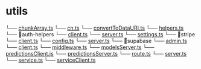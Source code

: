 # utils

└── [chunkArray.ts](https://github.com/biggeye/scilive-b/blob/main/utils/chunkArray.ts)
└── [cn.ts](https://github.com/biggeye/scilive-b/blob/main/utils/cn.ts)
└── [convertToDataURI.ts](https://github.com/biggeye/scilive-b/blob/main/utils/convertToDataURI.ts)
└── [helpers.ts](https://github.com/biggeye/scilive-b/blob/main/utils/helpers.ts)
└── 📁auth-helpers
    └── [client.ts](https://github.com/biggeye/scilive-b/blob/main/utils/auth-helpers/client.ts)
    └── [server.ts](https://github.com/biggeye/scilive-b/blob/main/utils/auth-helpers/server.ts)
    └── [settings.ts](https://github.com/biggeye/scilive-b/blob/main/utils/auth-helpers/settings.ts)
└── 📁stripe
    └── [client.ts](https://github.com/biggeye/scilive-b/blob/main/utils/stripe/client.ts)
    └── [config.ts](https://github.com/biggeye/scilive-b/blob/main/utils/stripe/config.ts)
    └── [server.ts](https://github.com/biggeye/scilive-b/blob/main/utils/stripe/server.ts)
└── 📁supabase
    └── [admin.ts](https://github.com/biggeye/scilive-b/blob/main/utils/supabase/admin.ts)
    └── [client.ts](https://github.com/biggeye/scilive-b/blob/main/utils/supabase/client.ts)
    └── [middleware.ts](https://github.com/biggeye/scilive-b/blob/main/utils/supabase/middleware.ts)
    └── [modelsServer.ts](https://github.com/biggeye/scilive-b/blob/main/utils/supabase/modelsServer.ts)
    └── [predictionsClient.js](https://github.com/biggeye/scilive-b/blob/main/utils/supabase/predictionsClient.js)
    └── [predictionsServer.ts](https://github.com/biggeye/scilive-b/blob/main/utils/supabase/predictionsServer.ts)
    └── [route.ts](https://github.com/biggeye/scilive-b/blob/main/utils/supabase/route.ts)
    └── [server.ts](https://github.com/biggeye/scilive-b/blob/main/utils/supabase/server.ts)
    └── [service.ts](https://github.com/biggeye/scilive-b/blob/main/utils/supabase/service.ts)
    └── [serviceClient.ts](https://github.com/biggeye/scilive-b/blob/main/utils/supabase/serviceClient.ts)
